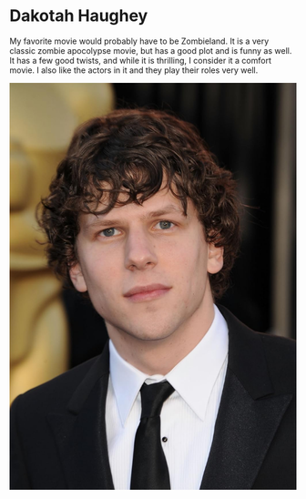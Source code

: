 # Dakotah Haughey

My favorite movie would probably have to be Zombieland. It is a very classic zombie apocolypse movie, but has a good plot and is funny as well. It has a few good twists, and while it is thrilling, I consider it a comfort movie. I also like the actors in it and they play their roles very well.

![Jesse Eisenberg](main_actor.jpg)